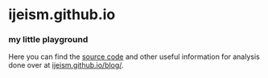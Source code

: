 # ijeism.github.io
### my little playground

Here you can find the [source code](https://github.com/ijeism/ijeism.github.io) and other useful information for analysis done over at [ijeism.github.io/blog/](https://ijeism.github.io/blog/).
